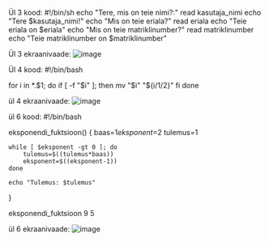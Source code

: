 Ül 3 kood:  #!/bin/sh
echo "Tere, mis on teie nimi?:"
read kasutaja_nimi
echo "Tere $kasutaja_nimi!"
echo "Mis on teie eriala?"
read eriala
echo "Teie eriala on $eriala"
echo "Mis on teie matriklinumber?"
read matriklinumber
echo "Teie matriklinumber on $matriklinumber"

Ül 3 ekraanivaade: ![image](https://github.com/user-attachments/assets/41c3f904-3d95-404f-be46-a43e6712f93f)

Ül 4 kood:
#!/bin/bash

for i in *.$1; do
    if [ -f "$i" ]; then
        mv "$i" "${i/$1/$2}"
    fi
done

ül 4 ekraanivaade: ![image](https://github.com/user-attachments/assets/503d59ce-682b-4487-ab54-2945380c8ffb)


ül 6 kood: #!/bin/bash

eksponendi_fuktsioon() {
    baas=$1
    eksponent=$2
    tulemus=1

    while [ $eksponent -gt 0 ]; do
        tulemus=$((tulemus*baas))
        eksponent=$((eksponent-1))
    done

    echo "Tulemus: $tulemus"
}



eksponendi_fuktsioon 9 5

ül 6 ekraanivaade: ![image](https://github.com/user-attachments/assets/dc168a92-fdca-43bb-89dd-bf65a58238fe)
